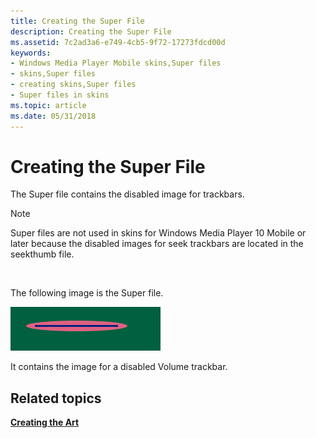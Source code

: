```yaml
---
title: Creating the Super File
description: Creating the Super File
ms.assetid: 7c2ad3a6-e749-4cb5-9f72-17273fdcd00d
keywords:
- Windows Media Player Mobile skins,Super files
- skins,Super files
- creating skins,Super files
- Super files in skins
ms.topic: article
ms.date: 05/31/2018
---
```


# Creating the Super File

The Super file contains the disabled image for trackbars.

> [!Note]  
> Super files are not used in skins for Windows Media Player 10 Mobile or later because the disabled images for seek trackbars are located in the seekthumb file.

 

The following image is the Super file.

![super file](images/ceswmsup.png)

It contains the image for a disabled Volume trackbar.

## Related topics

<dl> <dt>

[**Creating the Art**](creating-the-art.md)
</dt> </dl>

 

 




